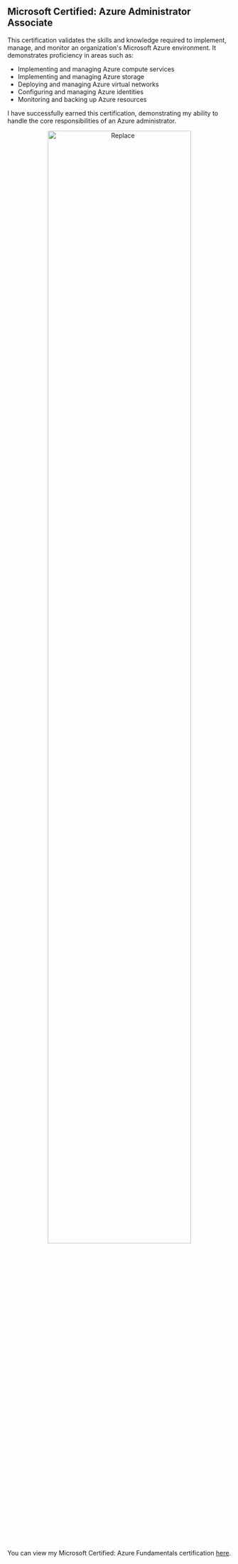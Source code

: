 ## Microsoft Certified: Azure Administrator Associate

This certification validates the skills and knowledge required to implement, manage, and monitor an organization's Microsoft Azure environment. It demonstrates proficiency in areas such as:

-   Implementing and managing Azure compute services
-   Implementing and managing Azure storage
-   Deploying and managing Azure virtual networks
-   Configuring and managing Azure identities
-   Monitoring and backing up Azure resources

I have successfully earned this certification, demonstrating my ability to handle the core responsibilities of an Azure administrator.

<p align="center">
  <img src="https://i.imgur.com/IYbNRcn.png" height="80%" width="80%" alt="Replace"/>
</p>
<br />
<br />

You can view my Microsoft Certified: Azure Fundamentals certification [here](https://learn.microsoft.com/api/credentials/share/en-us/CharlesChineduDike-6108/F69631BF85475F19?sharingId=B176010945403D6A).
